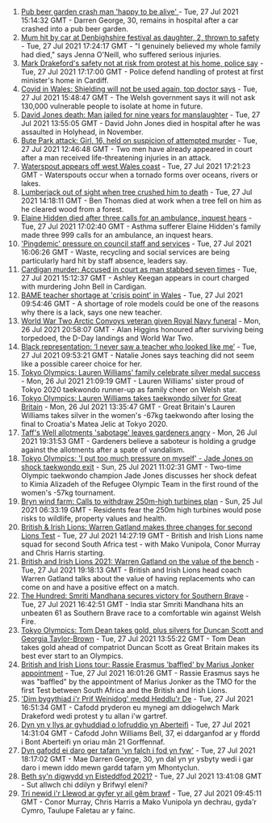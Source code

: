 1. [Pub beer garden crash man 'happy to be alive' ](https://www.bbc.co.uk/news/uk-wales-57983966) - Tue, 27 Jul 2021 15:14:32 GMT - Darren George, 30, remains in hospital after a car crashed into a pub beer garden.
2. [Mum hit by car at Denbighshire festival as daughter, 2, thrown to safety](https://www.bbc.co.uk/news/uk-wales-57979208) - Tue, 27 Jul 2021 17:24:17 GMT - "I genuinely believed my whole family had died," says Jenna O'Neill, who suffered serious injuries.
3. [Mark Drakeford's safety not at risk from protest at his home, police say](https://www.bbc.co.uk/news/uk-wales-politics-57983585) - Tue, 27 Jul 2021 17:17:00 GMT - Police defend handling of protest at first minister's home in Cardiff.
4. [Covid in Wales: Shielding will not be used again, top doctor says](https://www.bbc.co.uk/news/uk-wales-politics-57983581) - Tue, 27 Jul 2021 15:48:47 GMT - The Welsh government says it will not ask 130,000 vulnerable people to isolate at home in future.
5. [David Jones death: Man jailed for nine years for manslaughter](https://www.bbc.co.uk/news/uk-wales-57981505) - Tue, 27 Jul 2021 13:55:05 GMT - David John Jones died in hospital after he was assaulted in Holyhead, in November.
6. [Bute Park attack: Girl, 16, held on suspicion of attempted murder](https://www.bbc.co.uk/news/uk-wales-57984253) - Tue, 27 Jul 2021 12:46:48 GMT - Two men have already appeared in court after a man received life-threatening injuries in an attack.
7. [Waterspout appears off west Wales coast](https://www.bbc.co.uk/news/uk-wales-57989175) - Tue, 27 Jul 2021 17:21:23 GMT - Waterspouts occur when a tornado forms over oceans, rivers or lakes.
8. [Lumberjack out of sight when tree crushed him to death](https://www.bbc.co.uk/news/uk-wales-57984255) - Tue, 27 Jul 2021 14:18:11 GMT - Ben Thomas died at work when a tree fell on him as he cleared wood from a forest.
9. [Elaine Hidden died after three calls for an ambulance, inquest hears](https://www.bbc.co.uk/news/uk-wales-57980963) - Tue, 27 Jul 2021 17:02:40 GMT - Asthma sufferer Elaine Hidden's family made three 999 calls for an ambulance, an inquest hears.
10. ['Pingdemic' pressure on council staff and services](https://www.bbc.co.uk/news/uk-wales-57984250) - Tue, 27 Jul 2021 16:06:26 GMT - Waste, recycling and social services are being particularly hard hit by staff absence, leaders say.
11. [Cardigan murder: Accused in court as man stabbed seven times](https://www.bbc.co.uk/news/uk-wales-57989174) - Tue, 27 Jul 2021 15:12:37 GMT - Ashley Keegan appears in court charged with murdering John Bell in Cardigan.
12. [BAME teacher shortage at 'crisis point' in Wales](https://www.bbc.co.uk/news/uk-wales-57978728) - Tue, 27 Jul 2021 09:54:46 GMT - A shortage of role models could be one of the reasons why there is a lack, says one new teacher.
13. [World War Two Arctic Convoys veteran given Royal Navy funeral](https://www.bbc.co.uk/news/uk-wales-57976879) - Mon, 26 Jul 2021 20:58:07 GMT - Alan Higgins honoured after surviving being torpedoed, the D-Day landings and World War Two.
14. [Black representation: ‘I never saw a teacher who looked like me’](https://www.bbc.co.uk/news/uk-wales-57983960) - Tue, 27 Jul 2021 09:53:21 GMT - Natalie Jones says teaching did not seem like a possible career choice for her.
15. [Tokyo Olympics: Lauren Williams' family celebrate silver medal success](https://www.bbc.co.uk/news/uk-wales-57978726) - Mon, 26 Jul 2021 21:09:19 GMT - Lauren Williams' sister proud of Tokyo 2020 taekwondo runner-up as family cheer on Welsh star.
16. [Tokyo Olympics: Lauren Williams takes taekwondo silver for Great Britain](https://www.bbc.co.uk/sport/av/olympics/57968953) - Mon, 26 Jul 2021 13:35:47 GMT - Great Britain's Lauren Williams takes silver in the women's -67kg taekwondo after losing the final to Croatia's Matea Jelic at Tokyo 2020.
17. [Taff's Well allotments 'sabotage' leaves gardeners angry](https://www.bbc.co.uk/news/uk-wales-57976880) - Mon, 26 Jul 2021 19:31:53 GMT - Gardeners believe a saboteur is holding a grudge against the allotments after a spate of vandalism.
18. [Tokyo Olympics: 'I put too much pressure on myself' - Jade Jones on shock taekwondo exit](https://www.bbc.co.uk/sport/av/olympics/57961788) - Sun, 25 Jul 2021 11:02:31 GMT - Two-time Olympic taekwondo champion Jade Jones discusses her shock defeat to Kimia Alizadeh of the Refugee Olympic Team in the first round of the women's -57kg tournament.
19. [Bryn wind farm: Calls to withdraw 250m-high turbines plan](https://www.bbc.co.uk/news/uk-wales-57944180) - Sun, 25 Jul 2021 06:33:19 GMT - Residents fear the 250m high turbines would pose risks to wildlife, property values and health.
20. [British & Irish Lions: Warren Gatland makes three changes for second Lions Test](https://www.bbc.co.uk/sport/rugby-union/57983305) - Tue, 27 Jul 2021 14:27:19 GMT - British and Irish Lions name squad for second South Africa test - with Mako Vunipola, Conor Murray and Chris Harris starting.
21. [British and Irish Lions 2021: Warren Gatland on the value of the bench](https://www.bbc.co.uk/sport/av/rugby-union/57989658) - Tue, 27 Jul 2021 19:18:13 GMT - British and Irish Lions head coach Warren Gatland talks about the value of having replacements who can come on and have a positive effect on a match.
22. [The Hundred: Smriti Mandhana secures victory for Southern Brave](https://www.bbc.co.uk/sport/cricket/57989496) - Tue, 27 Jul 2021 16:42:51 GMT - India star Smriti Mandhana hits an unbeaten 61 as Southern Brave race to a comfortable win against Welsh Fire.
23. [Tokyo Olympics: Tom Dean takes gold, plus silvers for Duncan Scott and Georgia Taylor-Brown](https://www.bbc.co.uk/sport/olympics/57980135) - Tue, 27 Jul 2021 13:55:22 GMT - Tom Dean takes gold ahead of compatriot Duncan Scott as Great Britain makes its best ever start to an Olympics.
24. [British and Irish Lions tour: Rassie Erasmus 'baffled' by Marius Jonker appointment](https://www.bbc.co.uk/sport/rugby-union/57988433) - Tue, 27 Jul 2021 16:01:26 GMT - Rassie Erasmus says he was "baffled" by the appointment of Marius Jonker as the TMO for the first Test between South Africa and the British and Irish Lions.
25. ['Dim bygythiad i'r Prif Weinidog' medd Heddlu'r De](https://www.bbc.co.uk/newyddion/57991012) - Tue, 27 Jul 2021 16:51:34 GMT - Cafodd pryderon eu mynegi am ddiogelwch Mark Drakeford wedi protest y tu allan i'w gartref.
26. [Dyn yn y llys ar gyhuddiad o lofruddio yn Aberteifi](https://www.bbc.co.uk/newyddion/57982081) - Tue, 27 Jul 2021 14:31:04 GMT - Cafodd John Williams Bell, 37, ei ddarganfod ar y ffordd i Bont Aberteifi yn oriau mân 21 Gorffennaf.
27. [Dyn gafodd ei daro ger tafarn 'yn falch i fod yn fyw'](https://www.bbc.co.uk/newyddion/57991013) - Tue, 27 Jul 2021 18:17:02 GMT - Mae Darren George, 30, yn dal yn yr ysbyty wedi i gar daro i mewn iddo mewn gardd tafarn ym Mhontyclun.
28. [Beth sy'n digwydd yn Eisteddfod 2021?](https://www.bbc.co.uk/newyddion/57984353) - Tue, 27 Jul 2021 13:41:08 GMT - Sut allwch chi ddilyn y Brifwyl eleni?
29. [Tri newid i'r Llewod ar gyfer yr ail gêm brawf](https://www.bbc.co.uk/newyddion/57983152) - Tue, 27 Jul 2021 09:45:11 GMT - Conor Murray, Chris Harris a Mako Vunipola yn dechrau, gyda'r Cymro, Taulupe Faletau ar y fainc.
